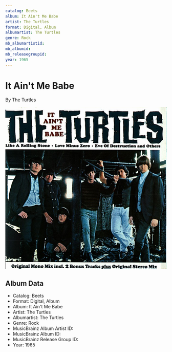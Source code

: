 ```yaml
---
catalog: Beets
album: It Ain't Me Babe
artist: The Turtles
format: Digital, Album
albumartist: The Turtles
genre: Rock
mb_albumartistid: 
mb_albumid: 
mb_releasegroupid: 
year: 1965
---
```


# It Ain't Me Babe

By The Turtles

![](../../assets/beetscovers/The_Turtles-It_Aint_Me_Babe.jpg)

## Album Data

- Catalog: Beets
- Format: Digital, Album
- Album: It Ain't Me Babe
- Artist: The Turtles
- Albumartist: The Turtles
- Genre: Rock
- MusicBrainz Album Artist ID: 
- MusicBrainz Album ID: 
- MusicBrainz Release Group ID: 
- Year: 1965

